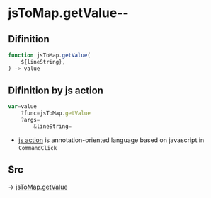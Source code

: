 # jsToMap.getValue--

## Difinition

```js.js
function jsToMap.getValue(
	${lineString},
) -> value
```




## Difinition by js action

```js.js
var=value
	?func=jsToMap.getValue
	?args=
		&lineString=
```

- [js action](#) is annotation-oriented language based on javascript in `CommandClick`



## Src

-> [jsToMap.getValue](https://github.com/puutaro/CommandClick/blob/master/app/src/main/java/com/puutaro/commandclick/fragment_lib/terminal_fragment/js_interface/text/JsToMap.kt#L38)


